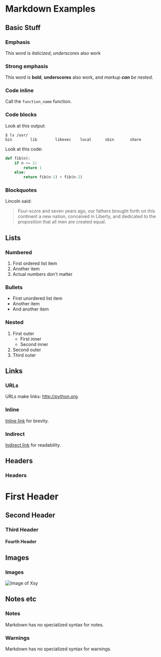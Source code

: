 # Markdown Examples

## Basic Stuff

### Emphasis

This word is *italicized*, _underscores_ also work

### Strong emphasis

This word is **bold**, __underscores__ also work, and _markup **can** be nested_.

### Code inline

Call the `function_name` function.

### Code blocks

Look at this output:

```
$ ls /usr/
bin        lib        libexec    local      sbin       share
```

Look at this code:

```python
def fib(n):
    if n <= 2:
        return 1
    else:
        return fib(n-1) + fib(n-2)
```

### Blockquotes

Lincoln said:

> Four-score and seven years ago, our fathers
> brought forth on this continent a new nation,
> conceived in Liberty, and dedicated to the
> proposition that all men are created equal.

## Lists

### Numbered

1. First ordered list item
1. Another item
1. Actual numbers don't matter

### Bullets

* First unordered list item
* Another item
* And another item

### Nested

1. First outer
   * First inner
   * Second inner
2. Second outer
3. Third outer

## Links

### URLs

<!-- note: Classic Markdown doesn't auto-link URLs. -->

URLs make links: http://python.org.

### Inline

[Inline link](http://python.org)
for brevity.

### Indirect

[Indirect link][indirect]
for readability.

[indirect]: http://python.org


## Headers

### Headers

<!-- parse-headers-off -->

# First Header

## Second Header

### Third Header

#### Fourth Header

<!-- parse-headers-on -->


## Images

### Images

![Image of Xsy](xsy_150.png)


## Notes etc

### Notes

Markdown has no specialized syntax for notes.

### Warnings

Markdown has no specialized syntax for warnings.
